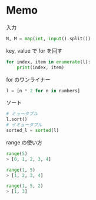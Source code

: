 # Memo

入力

```python
N, M = map(int, input().split())
```

key, value で for を回す

```python
for index, item in enumerate(l):
    print(index, item)
```

for のワンライナー

```python
l = [n * 2 for n in numbers]
```

ソート

```python
# ミュータブル
l.sort()
# イミュータブル
sorted_l = sorted(l)
```

range の使い方

```python
range(5)
> [0, 1, 2, 3, 4]

range(1, 5)
> [1, 2, 3, 4]

range(1, 5, 2)
> [1, 3]
```
